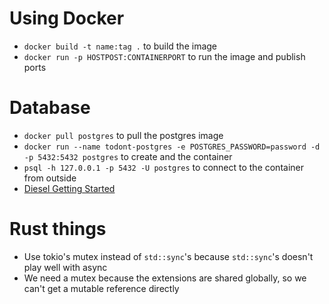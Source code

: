 # Using Docker

* `docker build -t name:tag .` to build the image
* `docker run -p HOSTPOST:CONTAINERPORT` to run the image and publish ports

# Database

* `docker pull postgres` to pull the postgres image
* `docker run --name todont-postgres -e POSTGRES_PASSWORD=password -d -p 5432:5432 postgres` to create and the container
* `psql -h 127.0.0.1 -p 5432 -U postgres` to connect to the container from outside
* [Diesel Getting Started](https://diesel.rs/guides/getting-started)

# Rust things

* Use tokio's mutex instead of `std::sync`'s because `std::sync`'s doesn't play well with async
* We need a mutex because the extensions are shared globally, so we can't get a mutable reference directly
